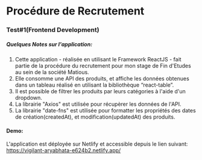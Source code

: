 # Procédure de Recrutement

### Test#1(Frontend Development)

##### Quelques Notes sur l'application:

1. Cette application - réalisée en utilisant le Framework ReactJS - fait partie de la procédure du recrutement pour mon stage de Fin d'Etudes au sein de la société Matious.
2. Elle consomme une API des produits, et affiche les données obtenues dans un tableau réalisé en utilisant la bibliothèque “react-table”.
3. Il est possible de filtrer les produits par leurs catégories à l'aide d'un dropdown.
4. La librairie "Axios" est utilisée pour récupèrer les données de l'API.
5. La librairie "date-fns" est utilisée pour formatter les propriétés des dates de création(createdAt), et modification(updatedAt) des produits.

#### Demo:

L'application est déployée sur Netlify et accessible depuis le lien suivant: https://vigilant-aryabhata-e624b2.netlify.app/
